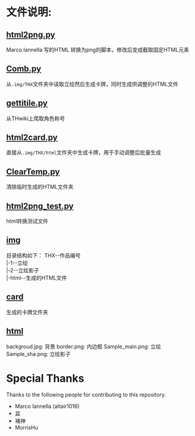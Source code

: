 # 文件说明:
## [html2png.py](./html2png.py)
Marco Iannella 写的HTML 转换为png的脚本，修改后变成截取固定HTML元素
## [Comb.py](./Comb.py)
从`.img/THX`文件夹中读取立绘然后生成卡牌，同时生成供调整的HTML文件
## [gettitile.py](./gettitle.py)
从THwiki上爬取角色称号
## [html2card.py](./html2card.py)
直接从`.img/THX/html`文件夹中生成卡牌，用于手动调整后批量生成
## [ClearTemp.py](./ClearTemp.py)
清除临时生成的HTML文件夹
## [html2png_test.py](./html2png_test.py)
html转换测试文件
## [img](./img)
目录结构如下：
THX--作品编号  
|-1--立绘  
|-2--立绘影子  
|-html--生成的HTML文件
## [card](./card)
生成的卡牌文件夹
## [html](./html)
backgroud.jpg: 背景
border.png: 内边框
Sample_main.png: 立绘
Sample_sha.png: 立绘影子


# Special Thanks
Thanks to the following people for contributing to this repository.
- Marco Iannella (altair1016)
- 盆
- 褚神
- MorrisHu